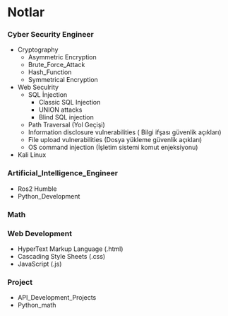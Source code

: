 # Notlar

### Cyber Security Engineer
- Cryptography
    - Asymmetric Encryption
    - Brute_Force_Attack
    - Hash_Function
    - Symmetrical Encryption
- Web Seculrity
    - SQL İnjection
        - Classic SQL Injection
        - UNION attacks
        - Blind SQL injection
    - Path Traversal (Yol Geçişi)
    - Information disclosure vulnerabilities ( Bilgi ifşası güvenlik açıkları)
    - File upload vulnerabilities (Dosya yükleme güvenlik açıkları)
    - OS command injection (İşletim sistemi komut enjeksiyonu)
- Kali Linux
### Artificial_Intelligence_Engineer
- Ros2 Humble
- Python_Development
### Math
### Web Development
- HyperText Markup Language (.html)
- Cascading Style Sheets (.css)
- JavaScript (.js)
### Project
- API_Development_Projects
- Python_math
